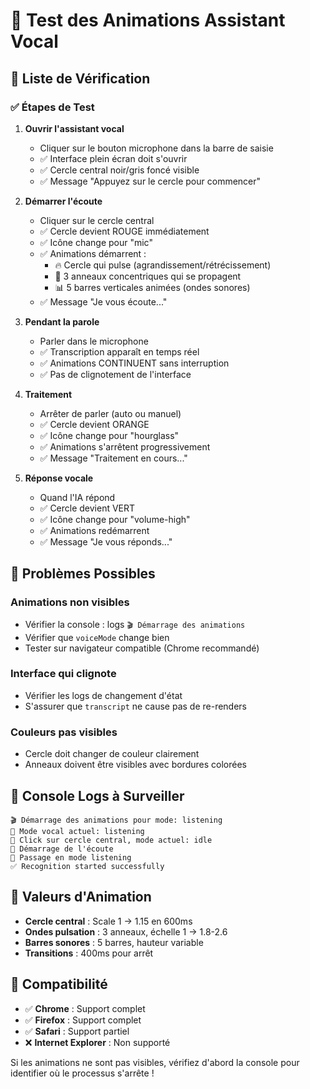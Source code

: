 # 🧪 Test des Animations Assistant Vocal

## 📝 Liste de Vérification

### ✅ **Étapes de Test**

1. **Ouvrir l'assistant vocal**
   - Cliquer sur le bouton microphone dans la barre de saisie
   - ✅ Interface plein écran doit s'ouvrir
   - ✅ Cercle central noir/gris foncé visible
   - ✅ Message "Appuyez sur le cercle pour commencer"

2. **Démarrer l'écoute**
   - Cliquer sur le cercle central
   - ✅ Cercle devient ROUGE immédiatement
   - ✅ Icône change pour "mic"
   - ✅ Animations démarrent :
     - 🔥 Cercle qui pulse (agrandissement/rétrécissement)
     - 🌊 3 anneaux concentriques qui se propagent
     - 📊 5 barres verticales animées (ondes sonores)
   - ✅ Message "Je vous écoute..."

3. **Pendant la parole**
   - Parler dans le microphone
   - ✅ Transcription apparaît en temps réel
   - ✅ Animations CONTINUENT sans interruption
   - ✅ Pas de clignotement de l'interface

4. **Traitement**
   - Arrêter de parler (auto ou manuel)
   - ✅ Cercle devient ORANGE
   - ✅ Icône change pour "hourglass"
   - ✅ Animations s'arrêtent progressivement
   - ✅ Message "Traitement en cours..."

5. **Réponse vocale**
   - Quand l'IA répond
   - ✅ Cercle devient VERT
   - ✅ Icône change pour "volume-high"
   - ✅ Animations redémarrent
   - ✅ Message "Je vous réponds..."

## 🐛 **Problèmes Possibles**

### **Animations non visibles**
- Vérifier la console : logs `🎬 Démarrage des animations`
- Vérifier que `voiceMode` change bien
- Tester sur navigateur compatible (Chrome recommandé)

### **Interface qui clignote**
- Vérifier les logs de changement d'état
- S'assurer que `transcript` ne cause pas de re-renders

### **Couleurs pas visibles**
- Cercle doit changer de couleur clairement
- Anneaux doivent être visibles avec bordures colorées

## 🔧 **Console Logs à Surveiller**

```
🎬 Démarrage des animations pour mode: listening
🎨 Mode vocal actuel: listening
🔘 Click sur cercle central, mode actuel: idle
🎤 Démarrage de l'écoute
🔴 Passage en mode listening
✅ Recognition started successfully
```

## 🎨 **Valeurs d'Animation**

- **Cercle central** : Scale 1 → 1.15 en 600ms
- **Ondes pulsation** : 3 anneaux, échelle 1 → 1.8-2.6
- **Barres sonores** : 5 barres, hauteur variable
- **Transitions** : 400ms pour arrêt

## 📱 **Compatibilité**

- ✅ **Chrome** : Support complet
- ✅ **Firefox** : Support complet  
- ✅ **Safari** : Support partiel
- ❌ **Internet Explorer** : Non supporté

Si les animations ne sont pas visibles, vérifiez d'abord la console pour identifier où le processus s'arrête ! 